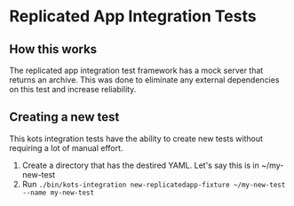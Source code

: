 # Replicated App Integration Tests

## How this works
The replicated app integration test framework has a mock server that returns an archive. This was done to eliminate
any external dependencies on this test and increase reliability.

## Creating a new test
This kots integration tests have the ability to create new tests without requiring a lot of manual effort.

1. Create a directory that has the destired YAML. Let's say this is in ~/my-new-test
2. Run `./bin/kots-integration new-replicatedapp-fixture ~/my-new-test --name my-new-test`
